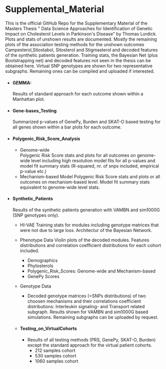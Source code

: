 # Supplemental_Material
This is the official GitHub Repo for the Supplementary Material of the Masters Thesis " Data Science Approaches for Identification of Genetic Impact on Cholesterol Levels in Parkinson's Disease" by Thomas Lordick. 
Plots and stats of unshown results are documented. Mostly the remaining plots of the association testing methods for the unshown outcomes
Campesterol,Sitostabol, Sitosterol and Stigmasterol and decoded features of the synthetic patients generation. Training stats, the Bayesian Net (plus Bootstrapping net) and decoded features not seen in the thesis can be obtained here. Virtual SNP genotypes are shown for two representative subgraphs. Remaining ones can be compiled and uploaded if interested.

* #### GEMMA: 
    Results of standard approach for each outcome shown within a Manhattan plot.
  
* #### Gene-bases_Testing
    Summarized p-values of GenePy, Burden and SKAT-O based testing for all genes shown within a bar plots for each outcome.

* #### Polygenic_Risk_Score_Analysis
  * Genome-wide  
      Polygenic Risk Score stats and plots for all outcomes on genome-wide level including high resolution model fits for all p-values and model fit summary               stats (R-squared, nr. of snps included, empirical p-value etc.)
  * Mechanism-based Model 
       Polygenic Risk Score stats and plots or all outcomes on mechanism-based level. Model fit summary stats equivalent to genome-wide level stats.
       
* #### Synthetic_Patients
  Results of the synthetic patients generation with VAMBN and sim1000G (SNP genotypes only). 
  * HI-VAE
    Training stats for modules including genotype matrices that were not due to large loss.
    Architectur of the Bayesian Network.
  
  * Phenotype Data
   Violin plots of the decoded modules. Features distributions and correlation coefficient distributions for each cohort included.
    * Demographics
    * Phytosterols
    * Polygenic_Risk_Scores: Genome-wide and Mechanism-based
    * GenePy Scores
  
  * Genotype Data
    * Decoded genotype matrices (=SNPs distributions) of two choosen mechanisms and their correlations coefficient distributions: Interleukin signaling- and                Transport related subgraph.
       Results shown for VAMBN and sim1000G based simulations. Remaining subgraphs can be uploaded by request.
    
  * #### Testing_on_VirtualCohorts
    * Results of all testing methods (PRS, GenePy, SKAT-O, Burden) except the standard approach for the virtual patient cohorts.
        * 212 samples cohort
        * 530 samples cohort
        * 1060 samples cohort

